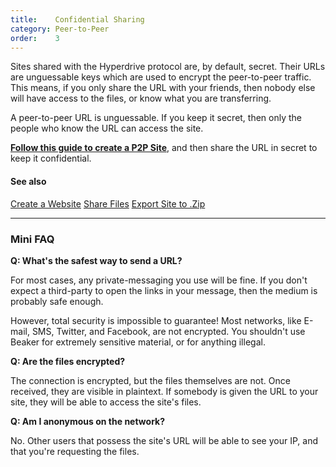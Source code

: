 ```yaml
---
title:    Confidential Sharing
category: Peer-to-Peer
order:    3
---
```


Sites shared with the Hyperdrive protocol are, by default, secret.
Their URLs are unguessable keys which are used to encrypt the peer-to-peer traffic.
This means, if you only share the URL with your friends, then nobody else will have access to the files, or know what you are transferring.

<div class="technical-explanation" data-title="Secret URLs">
  <div class="icon"><span class="fa fa-info-circle"></span></div>
  <div class="body">
    <p>
      A peer-to-peer URL is unguessable.
      If you keep it secret, then only the people who know the URL can access the site. 
    </p>
  </div>
</div>

**[Follow this guide to create a P2P Site](http://localhost:4000/docs/p2p/share-files.html)**, and then share the URL in secret to keep it confidential.

#### See also

<a class="btn btn-block" href="/docs/p2p/create-a-website.html"><i class="fa fa-file-code-o" aria-hidden="true"></i> Create a Website</a>
<a class="btn btn-block" href="/docs/p2p/share-files.html"><i class="fa fa-share-alt" aria-hidden="true"></i> Share Files</a>
<a class="btn btn-block" href="/docs/p2p/export-to-zip.html"><i class="fa fa-file-archive-o" aria-hidden="true"></i> Export Site to .Zip</a>

---

### Mini FAQ

**Q: What's the safest way to send a URL?**

For most cases, any private-messaging you use will be fine.
If you don't expect a third-party to open the links in your message, then the medium is probably safe enough.

However, total security is impossible to guarantee!
Most networks, like E-mail, SMS, Twitter, and Facebook, are not encrypted.
You shouldn't use Beaker for extremely sensitive material, or for anything illegal.

**Q: Are the files encrypted?**

The connection is encrypted, but the files themselves are not.
Once received, they are visible in plaintext.
If somebody is given the URL to your site, they will be able to access the site's files.

**Q: Am I anonymous on the network?**

No.
Other users that possess the site's URL will be able to see your IP, and that you're requesting the files.